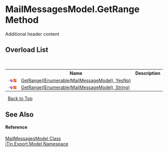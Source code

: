 # MailMessagesModel.GetRange Method 
Additional header content 


## Overload List
&nbsp;<table><tr><th></th><th>Name</th><th>Description</th></tr><tr><td>![Public method](media/pubmethod.gif "Public method")![Static member](media/static.gif "Static member")</td><td><a href="28a18523-5287-cc1f-5fb0-969ba05d1fe5">GetRange(IEnumerable(MailMessageModel), YesNo)</a></td><td /></tr><tr><td>![Public method](media/pubmethod.gif "Public method")![Static member](media/static.gif "Static member")</td><td><a href="c00731e6-4f94-b1e0-651b-0450a3327bc7">GetRange(IEnumerable(MailMessageModel), String)</a></td><td /></tr></table>&nbsp;
<a href="#mailmessagesmodel.getrange-method">Back to Top</a>

## See Also


#### Reference
<a href="7dd54d13-30d8-6912-4163-af42bf8ab42b">MailMessagesModel Class</a><br /><a href="ef57ffcc-e95e-b212-5a46-9aa6f5a3511f">iTin.Export.Model Namespace</a><br />